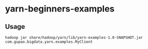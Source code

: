 yarn-beginners-examples
=======================

## Usage ##
```
hadoop jar share/hadoop/yarn/lib/yarn-examples-1.0-SNAPSHOT.jar com.gupao.bigdata.yarn.examples.MyClient
```